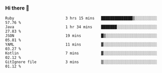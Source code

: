 ### Hi there 👋

<!--START_SECTION:waka-->

```text
Ruby                       3 hrs 15 mins   ██████████████▒░░░░░░░░░░   57.76 %
Java                       1 hr 34 mins    ███████░░░░░░░░░░░░░░░░░░   27.83 %
JSON                       19 mins         █▒░░░░░░░░░░░░░░░░░░░░░░░   05.81 %
YAML                       11 mins         ▓░░░░░░░░░░░░░░░░░░░░░░░░   03.27 %
Kotlin                     7 mins          ▓░░░░░░░░░░░░░░░░░░░░░░░░   02.12 %
GitIgnore file             3 mins          ▒░░░░░░░░░░░░░░░░░░░░░░░░   01.12 %
```

<!--END_SECTION:waka-->

<!--
**jerry-shao/jerry-shao** is a ✨ _special_ ✨ repository because its `README.md` (this file) appears on your GitHub profile.

Here are some ideas to get you started:

- 🔭 I’m currently working on ...
- 🌱 I’m currently learning ...
- 👯 I’m looking to collaborate on ...
- 🤔 I’m looking for help with ...
- 💬 Ask me about ...
- 📫 How to reach me: ...
- 😄 Pronouns: ...
- ⚡ Fun fact: ...
-->
